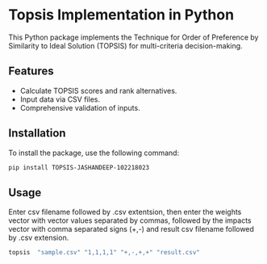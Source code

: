# Topsis Implementation in Python

This Python package implements the Technique for Order of Preference by Similarity to Ideal Solution (TOPSIS) for multi-criteria decision-making.

## Features

- Calculate TOPSIS scores and rank alternatives.
- Input data via CSV files.
- Comprehensive validation of inputs.

## Installation

To install the package, use the following command:

```sh
pip install TOPSIS-JASHANDEEP-102218023
```

## Usage

Enter csv filename followed by .csv extentsion, then enter the weights vector with vector values separated by commas, followed by the impacts vector with comma separated signs (+,-) and result csv filename followed by .csv extension.

```sh
topsis  "sample.csv" "1,1,1,1" "+,-,+,+" "result.csv"
```


